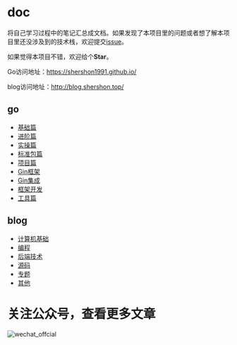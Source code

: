 # doc
将自己学习过程中的笔记汇总成文档。如果发现了本项目里的问题或者想了解本项目里还没涉及到的技术栈，欢迎提交[issue](https://github.com/shershon1991/doc/issues/new)。

如果觉得本项目不错，欢迎给个**Star**。

Go访问地址：https://shershon1991.github.io/

blog访问地址：http://blog.shershon.top/

## go

* [基础篇](./go-doc/基础篇)
* [进阶篇](./go-doc/进阶篇)
* [实操篇](./go-doc/实操篇)
* [标准包篇](./go-doc/标准包篇)
* [项目篇](./go-doc/项目篇)
* [Gin框架](./go-doc/Gin框架)
* [Gin集成](./go-doc/Gin集成)
* [框架开发](./go-doc/框架开发)
* [工具篇](./go-doc/工具篇)

## blog

* [计算机基础](./doc-v2/计算机基础)
* [编程](./doc-v2/编程)
* [后端技术](./doc-v2/后端)
* [源码](./doc-v2/源码)
* [专题](./doc-v2/专题)
* [其他](./doc-v2/其他)

# 关注公众号，查看更多文章
![wechat_offcial](https://raw.githubusercontent.com/shershon1991/picImgBed/master/personal/wechat_official.png)


